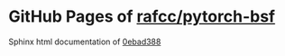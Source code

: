 GitHub Pages of [rafcc/pytorch-bsf](https://github.com/rafcc/pytorch-bsf.git)
===
Sphinx html documentation of [0ebad388](https://github.com/rafcc/pytorch-bsf/tree/0ebad388cf409d13ce8fe0f42bc6c58108188511)
